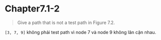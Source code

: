# Chapter7.1-2

> Give a path that is not a test path in Figure 7.2.

```[3, 7, 9]``` không phải test path vì node 7 và node 9 không lân cận nhau.
